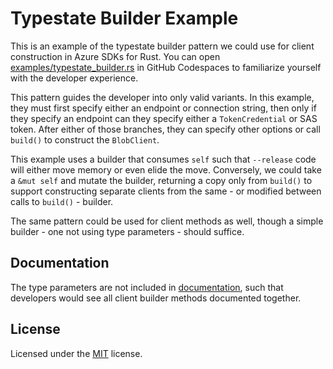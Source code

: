 # Typestate Builder Example

This is an example of the typestate builder pattern we could use for client construction in Azure SDKs for Rust.
You can open [examples/typestate_builder.rs](examples/typestate_builder.rs) in GitHub Codespaces
to familiarize yourself with the developer experience.

This pattern guides the developer into only valid variants. In this example, they must first specify either an endpoint or connection string,
then only if they specify an endpoint can they specify either a `TokenCredential` or SAS token. After either of those branches, they can
specify other options or call `build()` to construct the `BlobClient`.

This example uses a builder that consumes `self` such that `--release` code will either move memory or even elide the move.
Conversely, we could take a `&mut self` and mutate the builder, returning a copy only from `build()` to support constructing separate clients
from the same - or modified between calls to `build()` - builder.

The same pattern could be used for client methods as well, though a simple builder - one not using type parameters - should suffice.

## Documentation

The type parameters are not included in [documentation](https://github.com/heaths/typestate-rs), such that developers would see all
client builder methods documented together.

## License

Licensed under the [MIT](LICENSE.txt) license.
